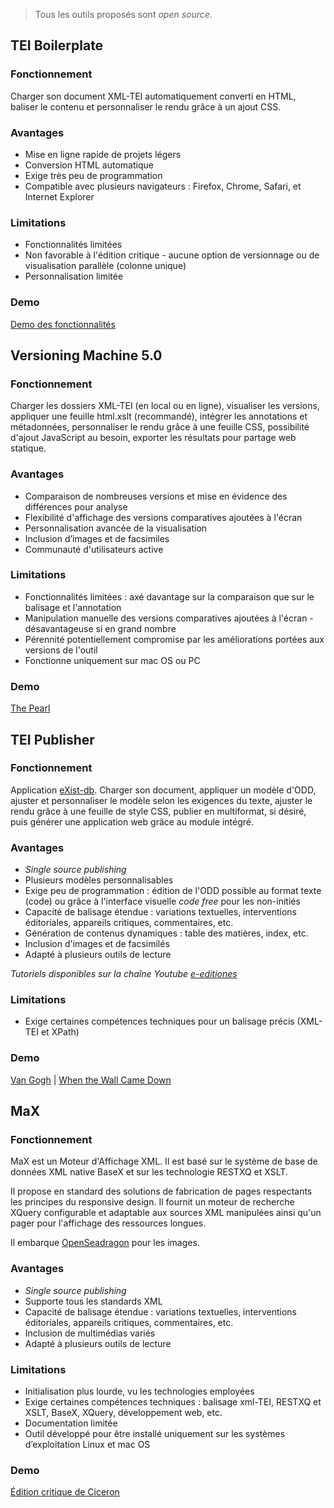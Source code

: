 
> Tous les outils proposés sont *open source*.

## TEI Boilerplate

### Fonctionnement

Charger son document XML-TEI automatiquement converti en HTML, baliser le contenu et personnaliser le rendu grâce à un ajout CSS. 

### Avantages

- Mise en ligne rapide de projets légers
- Conversion HTML automatique 
- Exige très peu de programmation
- Compatible avec plusieurs navigateurs : Firefox, Chrome, Safari, et Internet Explorer

### Limitations

- Fonctionnalités limitées
- Non favorable à l'édition critique - aucune option de versionnage ou de visualisation parallèle (colonne unique) 
- Personnalisation limitée

### Demo
[Demo des fonctionnalités](https://dcl.ils.indiana.edu/teibp/content/demo.xml)

## Versioning Machine 5.0

### Fonctionnement

Charger les dossiers XML-TEI (en local ou en ligne), visualiser les versions, appliquer une feuille html.xslt (recommandé), intégrer les annotations et métadonnées, personnaliser le rendu grâce à une feuille CSS, possibilité d'ajout JavaScript au besoin, exporter les résultats pour partage web statique. 

### Avantages

- Comparaison de nombreuses versions et mise en évidence des différences pour analyse
- Flexibilité d'affichage des versions comparatives ajoutées à l'écran
- Personnalisation avancée de la visualisation
- Inclusion d’images et de facsimiles
- Communauté d'utilisateurs active

### Limitations

- Fonctionnalités limitées : axé davantage sur la comparaison que sur le balisage et l'annotation
- Manipulation manuelle des versions comparatives ajoutées à l'écran - désavantageuse si en grand nombre 
- Pérennité potentiellement compromise par les améliorations portées aux versions de l'outil
- Fonctionne uniquement sur mac OS ou PC

### Demo

[The Pearl](http://v-machine.org/samples/pearl.html)

## TEI Publisher

### Fonctionnement

Application [eXist-db](http://exist-db.org/exist/apps/homepage/index.html). Charger son document, appliquer un modèle d'ODD, ajuster et personnaliser le modèle selon les exigences du texte, ajuster le rendu grâce à une feuille de style CSS, publier en multiformat, si désiré, puis générer une application web grâce au module intégré.

### Avantages

- *Single source publishing*
- Plusieurs modèles personnalisables
- Exige peu de programmation : édition de l'ODD possible au format texte (code) ou grâce à l'interface visuelle *code free* pour les non-initiés
- Capacité de balisage étendue : variations textuelles, interventions éditoriales, appareils critiques, commentaires, etc.
- Génération de contenus dynamiques : table des matières, index, etc.
- Inclusion d'images et de facsimilés
- Adapté à plusieurs outils de lecture

*Tutoriels disponibles sur la chaîne Youtube [e-editiones](https://www.youtube.com/@e-editiones8339)*

### Limitations

- Exige certaines compétences techniques pour un balisage précis (XML-TEI et XPath)

### Demo 
[Van Gogh](https://teipublisher.com/exist/apps/vangogh/let001a.xml?view=page&odd=vangogh&panels=0.2) | [When the Wall Came Down](https://teipublisher.com/exist/apps/dodis-facets/53168.xml?view=body&odd=dodis)

## MaX

### Fonctionnement

MaX est un Moteur d'Affichage XML. Il est basé sur le système de base de données XML native BaseX et sur les technologie RESTXQ et XSLT.

Il propose en standard des solutions de fabrication de pages respectants les principes du responsive design. Il fournit un moteur de recherche XQuery configurable et adaptable aux sources XML manipulées ainsi qu'un pager pour l'affichage des ressources longues.

Il embarque [OpenSeadragon](https://openseadragon.github.io) pour les images.

### Avantages

- *Single source publishing*
- Supporte tous les standards XML
- Capacité de balisage étendue : variations textuelles, interventions éditoriales, appareils critiques, commentaires, etc.
- Inclusion de multimédias variés
- Adapté à plusieurs outils de lecture

### Limitations

- Initialisation plus lourde, vu les technologies employées
- Exige certaines compétences techniques : balisage xml-TEI, RESTXQ et XSLT, BaseX, XQuery, développement web, etc.
- Documentation limitée
- Outil développé pour être installé uniquement sur les systèmes d’exploitation Linux et mac OS

### Demo
[Édition critique de Ciceron](https://www.unicaen.fr/puc/sources/ciceron/FR_livre1.xml/fr_livre1_1/lat_livre1_1)
